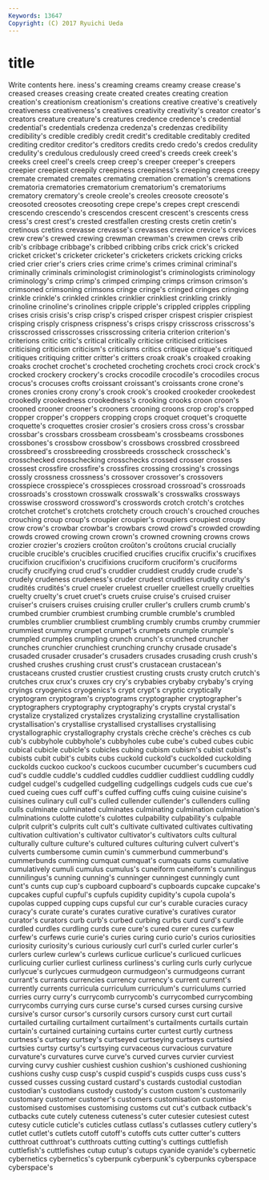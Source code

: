 ```yaml
---
Keywords: 13647 
Copyright: (C) 2017 Ryuichi Ueda
---
```


# title

Write contents here.
iness's creaming creams
creamy crease crease's creased creases creasing create created creates creating
creation creation's creationism creationism's creations creative creative's creatively creativeness creativeness's
creatives creativity creativity's creator creator's creators creature creature's creatures credence
credence's credential credential's credentials credenza credenza's credenzas credibility credibility's credible
credibly credit credit's creditable creditably credited crediting creditor creditor's creditors
credits credo credo's credos credulity credulity's credulous credulously creed creed's
creeds creek creek's creeks creel creel's creels creep creep's creeper
creeper's creepers creepier creepiest creepily creepiness creepiness's creeping creeps creepy
cremate cremated cremates cremating cremation cremation's cremations crematoria crematories crematorium
crematorium's crematoriums crematory crematory's creole creole's creoles creosote creosote's creosoted
creosotes creosoting crepe crepe's crepes crept crescendi crescendo crescendo's crescendos
crescent crescent's crescents cress cress's crest crest's crested crestfallen cresting
crests cretin cretin's cretinous cretins crevasse crevasse's crevasses crevice crevice's
crevices crew crew's crewed crewing crewman crewman's crewmen crews crib
crib's cribbage cribbage's cribbed cribbing cribs crick crick's cricked cricket
cricket's cricketer cricketer's cricketers crickets cricking cricks cried crier crier's
criers cries crime crime's crimes criminal criminal's criminally criminals criminologist
criminologist's criminologists criminology criminology's crimp crimp's crimped crimping crimps crimson
crimson's crimsoned crimsoning crimsons cringe cringe's cringed cringes cringing crinkle
crinkle's crinkled crinkles crinklier crinkliest crinkling crinkly crinoline crinoline's crinolines
cripple cripple's crippled cripples crippling crises crisis crisis's crisp crisp's
crisped crisper crispest crispier crispiest crisping crisply crispness crispness's crisps
crispy crisscross crisscross's crisscrossed crisscrosses crisscrossing criteria criterion criterion's criterions
critic critic's critical critically criticise criticised criticises criticising criticism criticism's
criticisms critics critique critique's critiqued critiques critiquing critter critter's critters
croak croak's croaked croaking croaks crochet crochet's crocheted crocheting crochets
croci crock crock's crocked crockery crockery's crocks crocodile crocodile's crocodiles
crocus crocus's crocuses crofts croissant croissant's croissants crone crone's crones
cronies crony crony's crook crook's crooked crookeder crookedest crookedly crookedness
crookedness's crooking crooks croon croon's crooned crooner crooner's crooners crooning
croons crop crop's cropped cropper cropper's croppers cropping crops croquet
croquet's croquette croquette's croquettes crosier crosier's crosiers cross cross's crossbar
crossbar's crossbars crossbeam crossbeam's crossbeams crossbones crossbones's crossbow crossbow's crossbows
crossbred crossbreed crossbreed's crossbreeding crossbreeds crosscheck crosscheck's crosschecked crosschecking crosschecks
crossed crosser crosses crossest crossfire crossfire's crossfires crossing crossing's crossings
crossly crossness crossness's crossover crossover's crossovers crosspiece crosspiece's crosspieces crossroad
crossroad's crossroads crossroads's crosstown crosswalk crosswalk's crosswalks crossways crosswise crossword
crossword's crosswords crotch crotch's crotches crotchet crotchet's crotchets crotchety crouch
crouch's crouched crouches crouching croup croup's croupier croupier's croupiers croupiest
croupy crow crow's crowbar crowbar's crowbars crowd crowd's crowded crowding
crowds crowed crowing crown crown's crowned crowning crowns crows crozier
crozier's croziers croûton croûton's croûtons crucial crucially crucible crucible's crucibles
crucified crucifies crucifix crucifix's crucifixes crucifixion crucifixion's crucifixions cruciform cruciform's
cruciforms crucify crucifying crud crud's cruddier cruddiest cruddy crude crude's
crudely crudeness crudeness's cruder crudest crudities crudity crudity's crudités crudités's
cruel crueler cruelest crueller cruellest cruelly cruelties cruelty cruelty's cruet
cruet's cruets cruise cruise's cruised cruiser cruiser's cruisers cruises cruising
cruller cruller's crullers crumb crumb's crumbed crumbier crumbiest crumbing crumble
crumble's crumbled crumbles crumblier crumbliest crumbling crumbly crumbs crumby crummier
crummiest crummy crumpet crumpet's crumpets crumple crumple's crumpled crumples crumpling
crunch crunch's crunched cruncher crunches crunchier crunchiest crunching crunchy crusade
crusade's crusaded crusader crusader's crusaders crusades crusading crush crush's crushed
crushes crushing crust crust's crustacean crustacean's crustaceans crusted crustier crustiest
crusting crusts crusty crutch crutch's crutches crux crux's cruxes cry
cry's crybabies crybaby crybaby's crying cryings cryogenics cryogenics's crypt crypt's
cryptic cryptically cryptogram cryptogram's cryptograms cryptographer cryptographer's cryptographers cryptography cryptography's
crypts crystal crystal's crystalize crystalized crystalizes crystalizing crystalline crystallisation crystallisation's
crystallise crystallised crystallises crystallising crystallographic crystallography crystals crèche crèche's crèches
cs cub cub's cubbyhole cubbyhole's cubbyholes cube cube's cubed cubes
cubic cubical cubicle cubicle's cubicles cubing cubism cubism's cubist cubist's
cubists cubit cubit's cubits cubs cuckold cuckold's cuckolded cuckolding cuckolds
cuckoo cuckoo's cuckoos cucumber cucumber's cucumbers cud cud's cuddle cuddle's
cuddled cuddles cuddlier cuddliest cuddling cuddly cudgel cudgel's cudgelled cudgelling
cudgellings cudgels cuds cue cue's cued cueing cues cuff cuff's
cuffed cuffing cuffs cuing cuisine cuisine's cuisines culinary cull cull's
culled cullender cullender's cullenders culling culls culminate culminated culminates culminating
culmination culmination's culminations culotte culotte's culottes culpability culpability's culpable culprit
culprit's culprits cult cult's cultivate cultivated cultivates cultivating cultivation cultivation's
cultivator cultivator's cultivators cults cultural culturally culture culture's cultured cultures
culturing culvert culvert's culverts cumbersome cumin cumin's cummerbund cummerbund's cummerbunds
cumming cumquat cumquat's cumquats cums cumulative cumulatively cumuli cumulus cumulus's
cuneiform cuneiform's cunnilingus cunnilingus's cunning cunning's cunninger cunningest cunningly cunt
cunt's cunts cup cup's cupboard cupboard's cupboards cupcake cupcake's cupcakes
cupful cupful's cupfuls cupidity cupidity's cupola cupola's cupolas cupped cupping
cups cupsful cur cur's curable curacies curacy curacy's curate curate's
curates curative curative's curatives curator curator's curators curb curb's curbed
curbing curbs curd curd's curdle curdled curdles curdling curds cure
cure's cured curer cures curfew curfew's curfews curie curie's curies
curing curio curio's curios curiosities curiosity curiosity's curious curiously curl
curl's curled curler curler's curlers curlew curlew's curlews curlicue curlicue's
curlicued curlicues curlicuing curlier curliest curliness curliness's curling curls curly
curlycue curlycue's curlycues curmudgeon curmudgeon's curmudgeons currant currant's currants currencies
currency currency's current current's currently currents curricula curriculum curriculum's curriculums
curried curries curry curry's currycomb currycomb's currycombed currycombing currycombs currying
curs curse curse's cursed curses cursing cursive cursive's cursor cursor's
cursorily cursors cursory curst curt curtail curtailed curtailing curtailment curtailment's
curtailments curtails curtain curtain's curtained curtaining curtains curter curtest curtly
curtness curtness's curtsey curtsey's curtseyed curtseying curtseys curtsied curtsies curtsy
curtsy's curtsying curvaceous curvacious curvature curvature's curvatures curve curve's curved
curves curvier curviest curving curvy cushier cushiest cushion cushion's cushioned
cushioning cushions cushy cusp cusp's cuspid cuspid's cuspids cusps cuss
cuss's cussed cusses cussing custard custard's custards custodial custodian custodian's
custodians custody custody's custom custom's customarily customary customer customer's customers
customisation customise customised customises customising customs cut cut's cutback cutback's
cutbacks cute cutely cuteness cuteness's cuter cutesier cutesiest cutest cutesy
cuticle cuticle's cuticles cutlass cutlass's cutlasses cutlery cutlery's cutlet cutlet's
cutlets cutoff cutoff's cutoffs cuts cutter cutter's cutters cutthroat cutthroat's
cutthroats cutting cutting's cuttings cuttlefish cuttlefish's cuttlefishes cutup cutup's cutups
cyanide cyanide's cybernetic cybernetics cybernetics's cyberpunk cyberpunk's cyberpunks cyberspace cyberspace's

